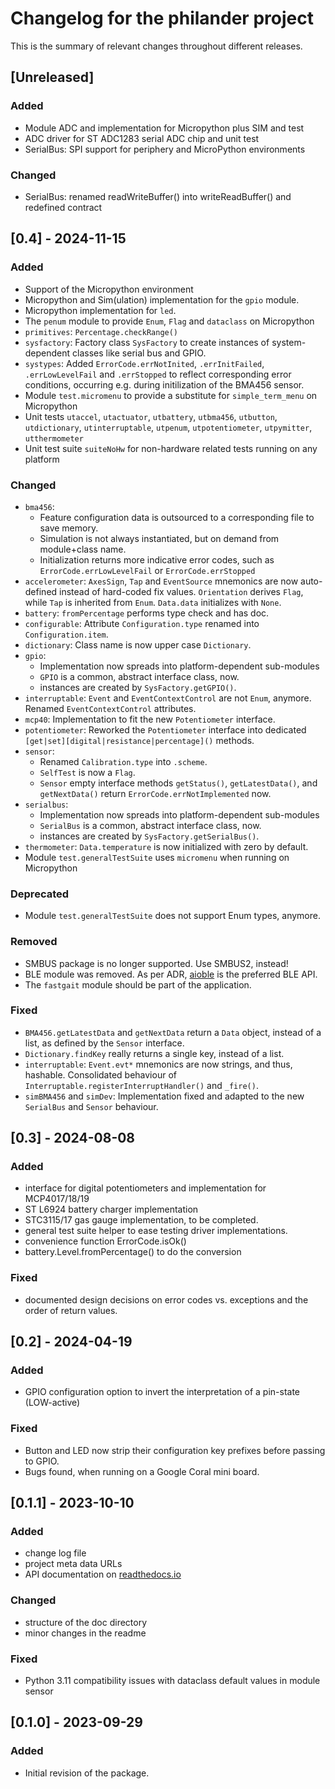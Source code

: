 # Changelog for the philander project

This is the summary of relevant changes throughout different releases.

<!---Types of entries:--->
<!---### Added--->
<!---### Changed--->
<!---### Deprecated--->
<!---### Removed--->
<!---### Fixed--->
<!---### Security--->

## [Unreleased]

### Added
- Module ADC and implementation for Micropython plus SIM and test
- ADC driver for ST ADC1283 serial ADC chip and unit test
- SerialBus: SPI support for periphery and MicroPython environments

### Changed
- SerialBus: renamed readWriteBuffer() into writeReadBuffer() and redefined contract


## [0.4] - 2024-11-15

### Added
- Support of the Micropython environment
- Micropython and Sim(ulation) implementation for the `gpio` module.
- Micropython implementation for `led`.
- The `penum` module to provide `Enum`, `Flag` and `dataclass` on Micropython
- `primitives`: `Percentage.checkRange()`
- `sysfactory`: Factory class `SysFactory` to create instances of system-dependent classes like serial bus and GPIO.
- `systypes`: Added `ErrorCode.errNotInited`, `.errInitFailed`, `.errLowLevelFail` and `.errStopped` to reflect corresponding error conditions, occurring e.g. during initilization of the BMA456 sensor.
- Module `test.micromenu` to provide a substitute for `simple_term_menu` on Micropython
- Unit tests `utaccel`, `utactuator`, `utbattery`, `utbma456`, `utbutton`, `utdictionary`, `utinterruptable`, `utpenum`, `utpotentiometer`, `utpymitter`, `utthermometer`
- Unit test suite `suiteNoHw` for non-hardware related tests running on any platform

### Changed
- `bma456`:
    - Feature configuration data is outsourced to a corresponding file to save memory.
    - Simulation is not always instantiated, but on demand from module+class name.
    - Initialization returns more indicative error codes, such as `ErrorCode.errLowLevelFail` or `ErrorCode.errStopped`
- `accelerometer`: `AxesSign`, `Tap` and `EventSource` mnemonics are now auto-defined instead of hard-coded fix values. `Orientation` derives `Flag`, while `Tap` is inherited from `Enum`. `Data.data` initializes with `None`.
- `battery`: `fromPercentage` performs type check and has doc.
- `configurable`: Attribute `Configuration.type` renamed into `Configuration.item`.
- `dictionary`: Class name is now upper case `Dictionary`.
- `gpio`:
    - Implementation now spreads into platform-dependent sub-modules
    - `GPIO` is a common, abstract interface class, now. 
    - instances are created by `SysFactory.getGPIO()`.
- `interruptable`: `Event` and `EventContextControl` are not `Enum`, anymore. Renamed `EventContextControl` attributes.
- `mcp40`: Implementation to fit the new `Potentiometer` interface.
- `potentiometer`: Reworked the `Potentiometer` interface into dedicated `[get|set][digital|resistance|percentage]()` methods.
- `sensor`:
    - Renamed `Calibration.type` into `.scheme`.
    - `SelfTest` is now a `Flag`.
    - `Sensor` empty interface methods `getStatus()`, `getLatestData()`, and `getNextData()` return `ErrorCode.errNotImplemented` now.
- `serialbus`:
    - Implementation now spreads into platform-dependent sub-modules
    - `SerialBus` is a common, abstract interface class, now. 
    - instances are created by `SysFactory.getSerialBus()`.
- `thermometer`: `Data.temperature` is now initialized with zero by default.
- Module `test.generalTestSuite` uses `micromenu` when running on Micropython

### Deprecated
- Module `test.generalTestSuite` does not support Enum types, anymore.

### Removed
- SMBUS package is no longer supported. Use SMBUS2, instead!
- BLE module was removed. As per ADR, [aioble](https://github.com/micropython/micropython-lib/tree/master/micropython/bluetooth/aioble) is the preferred BLE API.
- The `fastgait` module should be part of the application.

### Fixed
- `BMA456.getLatestData` and `getNextData` return a `Data` object, instead of a list, as defined by the `Sensor` interface.
- `Dictionary.findKey` really returns a single key, instead of a list.
- `interruptable`: `Event.evt*` mnemonics are now strings, and thus, hashable. Consolidated behaviour of `Interruptable.registerInterruptHandler()` and `_fire()`.
- `simBMA456` and `simDev`: Implementation fixed and adapted to the new `SerialBus` and `Sensor` behaviour.


## [0.3] - 2024-08-08

### Added
- interface for digital potentiometers and implementation for MCP4017/18/19
- ST L6924 battery charger implementation
- STC3115/17 gas gauge implementation, to be completed.
- general test suite helper to ease testing driver implementations.
- convenience function ErrorCode.isOk()
- battery.Level.fromPercentage() to do the conversion

### Fixed
- documented design decisions on error codes vs. exceptions and the order of return values.

## [0.2] - 2024-04-19

### Added
- GPIO configuration option to invert the interpretation of a pin-state (LOW-active)

### Fixed
- Button and LED now strip their configuration key prefixes before passing to GPIO.
- Bugs found, when running on a Google Coral mini board.

## [0.1.1] - 2023-10-10

### Added
- change log file
- project meta data URLs
- API documentation on [readthedocs.io](https://philander.readthedocs.io)

### Changed
- structure of the doc directory
- minor changes in the readme

### Fixed
- Python 3.11 compatibility issues with dataclass default values in module sensor

## [0.1.0] - 2023-09-29
### Added
- Initial revision of the package.
